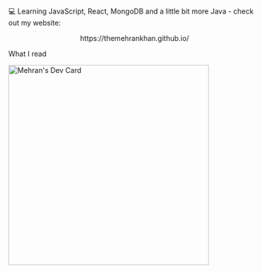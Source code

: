 
💻 Learning JavaScript, React, MongoDB and a little bit more Java - check out my website:
<center> https://themehrankhan.github.io/ </center>


What I read  
  
<a href="https://app.daily.dev/TheMehranKhan"><img src="https://api.daily.dev/devcards/079630a7c5704722875437353a4c75fe.png?r=fa7" width="400" alt="Mehran's Dev Card"/></a>
